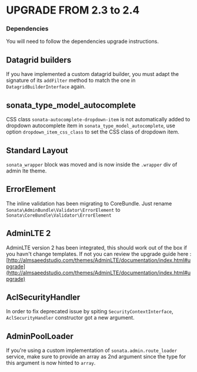UPGRADE FROM 2.3 to 2.4
=======================

### Dependencies

You will need to follow the dependencies upgrade instructions.

## Datagrid builders

If you have implemented a custom datagrid builder, you must adapt the signature of its `addFilter` method to match the one in `DatagridBuilderInterface` again.

## sonata_type_model_autocomplete
CSS class ``sonata-autocomplete-dropdown-item`` is not automatically added to dropdown autocomplete item in ``sonata_type_model_autocomplete``, use option ``dropdown_item_css_class`` to set the CSS class of dropdown item.

## Standard Layout
``sonata_wrapper`` block was moved and is now inside the ``.wrapper`` div of admin lte theme.

## ErrorElement

The inline validation has been migrating to CoreBundle. Just rename ``Sonata\AdminBundle\Validator\ErrorElement`` to ``Sonata\CoreBundle\Validator\ErrorElement``

## AdminLTE 2

AdminLTE version 2 has been integrated, this should work out of the box if you havn't change templates. If not you can review the upgrade guide here : [http://almsaeedstudio.com/themes/AdminLTE/documentation/index.html#upgrade](http://almsaeedstudio.com/themes/AdminLTE/documentation/index.html#upgrade)

## AclSecurityHandler

In order to fix deprecated issue by spiting `SecurityContextInterface`, `AclSecurityHandler` constructor got a new argument.

## AdminPoolLoader

If you're using a custom implementation of `sonata.admin.route_loader` service, make sure to provide an array as 2nd argument since the type for this argument is now hinted to `array`.
